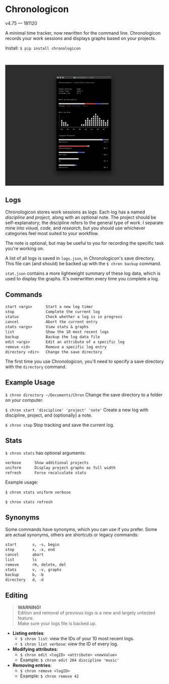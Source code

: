 # Chronologicon
v4.75 — 181120

A minimal time tracker, now rewritten for the command line. Chronologicon records your work sessions and displays graphs based on your projects.

Install:
`$ pip install chronologicon`

&nbsp;


![Example screenshot](screenshot.png)


## Logs
Chronologicon stores work sessions as *logs.* Each log has a named *discipline* and *project,* along with an optional note. The project should be self-explanatory; the discipline refers to the general type of work. I separate mine into *visual, code,* and *research*, but you should use whichever categories feel most suited to your workflow.

The note is optional, but may be useful to you for recording the specific task you're working on.

A list of all logs is saved in `logs.json`, in Chronologicon's save directory. This file can (and should) be backed up with the `$ chron backup` command.

`stat.json` contains a more lightweight summary of these log data, which is used to display the graphs. It's overwritten every time you complete a log.


## Commands

```
start <args>      Start a new log timer
stop              Complete the current log
status            Check whether a log is in progress
cancel            Abort the current entry
stats <args>      View stats & graphs
list              Show the 10 most recent logs
backup            Backup the log data file
edit <args>       Edit an attribute of a specific log
remove <id>       Remove a specific log entry
directory <dir>   Change the save directory
```

The first time you use Chronologicon, you'll need to specify a save directory with the `directory` command.


## Example Usage

`$ chron directory ~/Documents/Chron` Change the save directory to a folder on your computer.

`$ chron start 'discipline' 'project' 'note'`
Create a new log with discipline, project, and (optionally) a note.

`$ chron stop`
Stop tracking and save the current log.


## Stats

`$ chron stats` has optional arguments:

```
verbose      Show additional projects
uniform      Display project graphs as full width
refresh      Force recalculate stats
```

Example usage:

`$ chron stats uniform verbose`

`$ chron stats refresh`


## Synonyms

Some commands have synonyms, which you can use if you prefer. Some are actual synonyms, others are shortcuts or legacy commands:

```
start       s, -s, begin
stop        x, -x, end
cancel      abort
list        ls
remove      rm, delete, del
stats       v, -v, graphs
backup      b, -b
directory   d, -d
```


## Editing

> __WARNING!__  
> Edition and removal of previous logs is a new and largely untested feature.  
> Make sure your logs file is backed up.

- __Listing entries__:
  - `$ chron list`: view the IDs of your 10 most recent logs.
  - `$ chron list verbose`: view the ID of every log.
- __Modifying attributes__:
  - `$ chron edit <logID> <attribute> <newValue>`
  - Example: `$ chron edit 204 discipline 'music'`
- __Removing entries__:
  - `$ chron remove <logID>`
  - Example: `$ chron remove 42`
